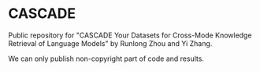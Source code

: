 # CASCADE
Public repository for "CASCADE Your Datasets for Cross-Mode Knowledge Retrieval of Language Models" by Runlong Zhou and Yi Zhang.

We can only publish non-copyright part of code and results.
